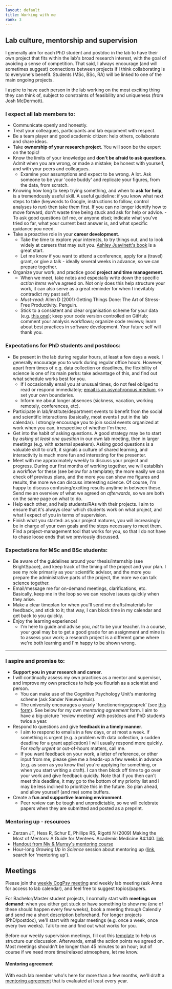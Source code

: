 ```yaml
---
layout: default
title: Working with me
rank: 3
---
```



## Lab culture, mentorship and supervision

I generally aim for each PhD student and postdoc in the lab to have their own project that fits within the lab's broad research interest, with the goal of avoiding a sense of competition. That said, I always encourage (and will sometimes suggest) connections between projects if I think collaborating is to everyone's benefit. Students (MSc, BSc, RA) will be linked to one of the main ongoing projects.

I aspire to have each person in the lab working on the most exciting thing they can think of, subject to constraints of feasibility and uniqueness (from Josh McDermott).

### I expect all lab members to:
- Communicate openly and honestly.
- Treat your colleagues, participants and lab equipment with respect. 
- Be a team player and good academic citizen: help others, collaborate and share ideas.  
- Take **ownership of your research project**. You will soon be the expert on the topic!
- Know the limits of your knowledge and **don't be afraid to ask questions**. Admit when you are wrong, or made a mistake; be honest with yourself, and with your peers and colleagues.
    - Examine your assumptions and expect to be wrong. A lot. Ask someone to be your 'code buddy' and replicate your figures, from the data, from scratch. 
- Knowing how long to keep trying something, and when to **ask for help**, is a tremendously useful skill. A useful guideline: if you know what next steps to take (keywords to Google, instructions to follow, control analyses to run) then take them first. If you can no longer identify how to move forward, don't waste time being stuck and ask for help or advice.
       - To ask good questions (of me, or anyone else); indicate what you've tried so far, what your current best answer is, and what specific guidance you need.
- Take a proactive role in your **career development**. 
    - Take the time to explore your interests, to try things out, and to look widely at careers that may suit you. [Ashley Juavinett's book](https://cup.columbia.edu/book/so-you-want-to-be-a-neuroscientist/9780231190893) is a great start. 
    - Let me know if you want to attend a conference, apply for a (travel) grant, or give a talk - ideally several weeks in advance, so we can prepare together.
- Organize your work, and practice good **project and time management**.
    - When we meet, take notes and especially write down the specific _action items_ we've agreed on. Not only does this help structure your work, it can also serve as a great reminder for when I inevitably contradict my past self.
    - _Must-read_: Allen D (2001) Getting Things Done: The Art of Stress-Free Productivity. Penguin.
    - Stick to a consistent and clear organisation scheme for your data (e.g. [this one](https://int-brain-lab.github.io/iblenv/one_docs/one_reference.html)); keep your code version controlled on GitHub; comment your analysis workflows; organize code reviews; learn about best practices in software development. Your future self will thank you.

### Expectations for PhD students and postdocs:
- Be present in the lab during regular hours, at least a few days a week. I generally encourage you to work during regular office hours. However, apart from times of e.g. data collection or deadlines, the flexibility of science is one of its main perks: take advantage of this, and find out what schedule works best for you.
    - If I occasionally email you at unusual times, do not feel obliged to read or respond immediately; [email is an asynchronous medium](https://www.rachelbedder.com/phdtips), so set your own boundaries.
    - Inform me about longer absences (sickness, vacation, working remotely, conferences, etc).
- Participate in lab/institute/department events to benefit from the social and scientific interactions (basically, most events I put in the lab calendar). I strongly encourage you to join social events organized at work when you can, irrespective of whether I'm there.
- Get into the habit of asking questions. A good strategy may be to start by _asking at least one question_ in our own lab meeting, then in larger meetings (e.g. with external speakers). Asking good questions is a valuable skill to craft, it signals a culture of shared learning, and interactivity is much more fun and interesting for the presenter.
- Meet with me approximately weekly to discuss your project and progress. During our first months of working together, we will establish a workflow for these (see below for a template); the more easily we can check off previous plans, and the more you can show me figures and results, the more we can discuss interesting science. Of course, I'm happy to discuss confusing/exciting results anytime in between these. Send me an overview of what we agreed on _afterwards_, so we are both on the same page on what to do.
- Help each other, and help students/RAs with their projects. I aim to ensure that it's always clear which students work on what project, and what I expect of you in terms of supervision.
- Finish what you started: as your project matures, you will increasingly be in charge of your own goals and the steps necessary to meet them. Find a project-management tool that works for you, so that I do not have to chase loose ends that we previously discussed.

### Expectations for MSc and BSc students:
- Be aware of the guidelines around your thesis/internship (see BrightSpace), and keep track of the timing of the project and your plan. I see my role primarily as your scientific advisor, and the more you prepare the administrative parts of the project, the more we can talk science together.
- Email/message me for on-demand meetings, clarifications, etc. Basically, keep me in the loop so we can resolve issues quickly when they arise.
- Make a clear timeplan for when you'll send me drafts/materials for feedback, and stick to it; that way, I can block time in my calendar and get back to you quickly.
- Enjoy the learning experience!
    - I'm here to guide and advise you, _not_ to be your teacher. In a course, your goal may be to get a good grade for an assignment and mine is to assess your work; a research project is a different game where we're both learning and I'm happy to be shown wrong.

---

### I aspire and promise to:
- **Support you in your research and career**.
- I will continually assess my own practices as a mentor and supervisor, and improve my own practices to help you flourish as a scientist and person.
    - You can make use of the Cognitive Psychology Unit's mentoring scheme (ask Sander Nieuwenhuis).
    - The university encourages a yearly 'functioneringsgesprek' (see [this form](https://www.staff.universiteitleiden.nl/binaries/content/assets/ul2staff/po/suggestielijst-rogesprek-mei-2019-eng.pdf)). See below for my own _mentoring agreement_ form. I aim to have a big-picture 'review meeting' with postdocs and PhD students twice a year.
- Respond to questions and give **feedback in a timely manner**.
    - I aim to respond to emails in a few days, or at most a week. If something is urgent (e.g. a problem with data collection, a sudden deadline for a grant application) I will usually respond more quickly. For _really urgent_ or out-of-hours matters, call me.
    - If you want feedback on your work, a letter of reference, or other input from me, please give me a heads-up a few weeks in advance (e.g. as soon as you know that you're applying for something, or when you start writing a draft). I can then block off time to go over your work and give feedback quickly. Note that if you then can't meet this deadline, it may go to the bottom of my priority list and I may be less inclined to prioritize this in the future. So plan ahead, and allow yourself (and me) some buffers.
- Create a **fun and supportive learning environment**.
    - Peer review can be tough and unpredictable, so we will celebrate papers when they are submitted and posted as a preprint.
    
### Mentoring up - resources
- Zerzan JT, Hess R, Schur E, Phillips RS, Rigotti N (2009) Making the Most of Mentors: A Guide for Mentees. Academic Medicine 84:140. [link](https://journals.lww.com/academicmedicine/Fulltext/2009/01000/Making_the_Most_of_Mentors__A_Guide_for_Mentees.37.aspx )
- [Handout from Niv & Murray's mentoring course](https://docs.google.com/document/d/19lL7N_7svzsUmA8_wQul_CQ1d3Jk7G676HXy8yK0GMY/edit)
- Hour-long _Growing Up in Science_ session about mentoring up ([link](https://www.cns.nyu.edu/events/growingupinscience/), search for 'mentoring up').

## Meetings
Please join the [weekly CogPsy meeting](https://anne-urai.github.io/lab_wiki/Practical.html) and weekly lab meeting (ask Anne for access to lab calendar), and feel free to suggest topics/papers.

For Bachelor/Master student projects, I normally start with **meetings on demand**: when you either get stuck or have something to show me (one of these should happen every few weeks), book a meeting through Calendly and send me a short description beforehand. 
For longer projects (PhD/postdoc), we'll start with regular meetings (e.g. once a week, once every two weeks). Talk to me and find out what works for you.

Before our weekly supervision meetings, fill out this [template](https://anne-urai.github.io/lab_wiki/MeetingTemplate.html) to help us structure our discussion. Afterwards, email the action points we agreed on. Most meetings shouldn't be longer than 45 minutes to an hour; but of course if we need more time/relaxed atmosphere, let me know. 

#### Mentoring agreement

With each lab member who's here for more than a few months, we'll draft a [mentoring agreement](https://anne-urai.github.io/lab_wiki/MentoringAgreement.html) that is evaluated at least every year.
